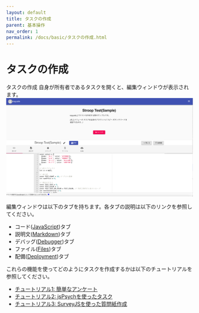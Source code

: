 ```yaml
---
layout: default
title: タスクの作成
parent: 基本操作
nav_order: 1
permalink: /docs/basic/タスクの作成.html
---
```


# タスクの作成

タスクの作成
自身が所有者であるタスクを開くと、編集ウィンドウが表示されます。
![](/images/60b463bd31eb15002230e67f.png)

編集ウィンドウは以下のタブを持ちます。各タブの説明は以下のリンクを参照してください。

- コード([JavaScript](../reference/JavaScript.html))タブ
- 説明文([Markdown](../reference/Markdown.html))タブ
- デバッグ([Debugger](../reference/Debugger.html))タブ
- ファイル([Files](../reference/Files.html))タブ
- 配備([Deployment](../reference/Deployment.html))タブ

これらの機能を使ってどのようにタスクを作成するかは以下のチュートリアルを参照してください。

- [チュートリアル1: 簡単なアンケート](../tutorials/チュートリアル1_簡単なアンケート.html)
- [チュートリアル2: jsPsychを使ったタスク](../tutorials/チュートリアル2_jsPsychを使ったタスク.html)
- [チュートリアル3: SurveyJSを使った質問紙作成](../tutorials/チュートリアル3_SurveyJSを使った質問紙作成.html)


